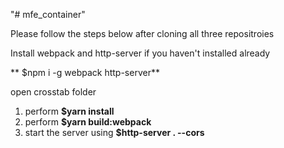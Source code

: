 "# mfe_container" 

Please follow the steps below after cloning all three repositroies

Install webpack and http-server if you haven't installed already

** $npm i -g webpack http-server**

open crosstab folder
1. perform **$yarn install**
2. perform **$yarn build:webpack**
3. start the server using **$http-server . --cors**
